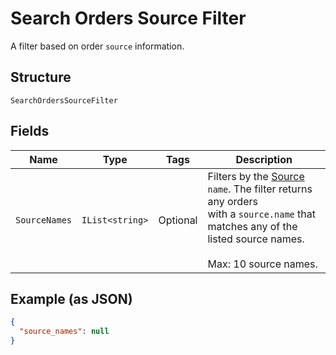 
# Search Orders Source Filter

A filter based on order `source` information.

## Structure

`SearchOrdersSourceFilter`

## Fields

| Name | Type | Tags | Description |
|  --- | --- | --- | --- |
| `SourceNames` | `IList<string>` | Optional | Filters by the [Source](../../doc/models/order-source.md) `name`. The filter returns any orders<br>with a `source.name` that matches any of the listed source names.<br><br>Max: 10 source names. |

## Example (as JSON)

```json
{
  "source_names": null
}
```


